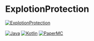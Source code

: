 # ExplotionProtection

[![ExplotionProtection](https://img.shields.io/badge/ExplotionProtection-1.3.0-blue.svg)]()
<br><br> 
[![Java](https://img.shields.io/badge/Java-21-FF7700.svg?logo=java)]()
[![Kotlin](https://img.shields.io/badge/Kotlin-2.0.0-186FCC.svg?logo=kotlin)]()
[![PaperMC](https://img.shields.io/badge/PaperMC-1.20.6-222222.svg)]()